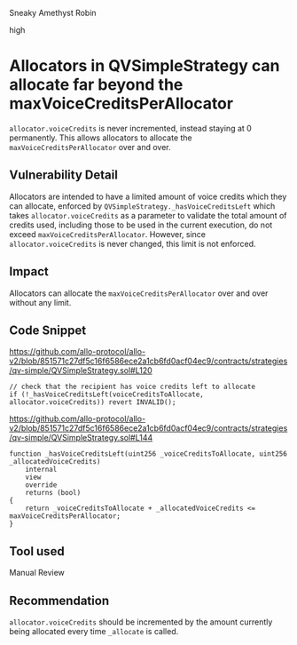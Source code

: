 Sneaky Amethyst Robin

high

# Allocators in QVSimpleStrategy can allocate far beyond the maxVoiceCreditsPerAllocator

`allocator.voiceCredits` is never incremented, instead staying at 0 permanently. This allows allocators to allocate the `maxVoiceCreditsPerAllocator` over and over.

## Vulnerability Detail

Allocators are intended to have a limited amount of voice credits which they can allocate, enforced by `QVSimpleStrategy._hasVoiceCreditsLeft` which takes `allocator.voiceCredits` as a parameter to validate the total amount of credits used, including those to be used in the current execution, do not exceed `maxVoiceCreditsPerAllocator`. However, since `allocator.voiceCredits` is never changed, this limit is not enforced.

## Impact

Allocators can allocate the `maxVoiceCreditsPerAllocator` over and over without any limit.

## Code Snippet

https://github.com/allo-protocol/allo-v2/blob/851571c27df5c16f6586ece2a1cb6fd0acf04ec9/contracts/strategies/qv-simple/QVSimpleStrategy.sol#L120
```solidity
// check that the recipient has voice credits left to allocate
if (!_hasVoiceCreditsLeft(voiceCreditsToAllocate, allocator.voiceCredits)) revert INVALID();
```

https://github.com/allo-protocol/allo-v2/blob/851571c27df5c16f6586ece2a1cb6fd0acf04ec9/contracts/strategies/qv-simple/QVSimpleStrategy.sol#L144
```solidity
function _hasVoiceCreditsLeft(uint256 _voiceCreditsToAllocate, uint256 _allocatedVoiceCredits)
    internal
    view
    override
    returns (bool)
{
    return _voiceCreditsToAllocate + _allocatedVoiceCredits <= maxVoiceCreditsPerAllocator;
}
```

## Tool used

Manual Review

## Recommendation

`allocator.voiceCredits` should be incremented by the amount currently being allocated every time `_allocate` is called.